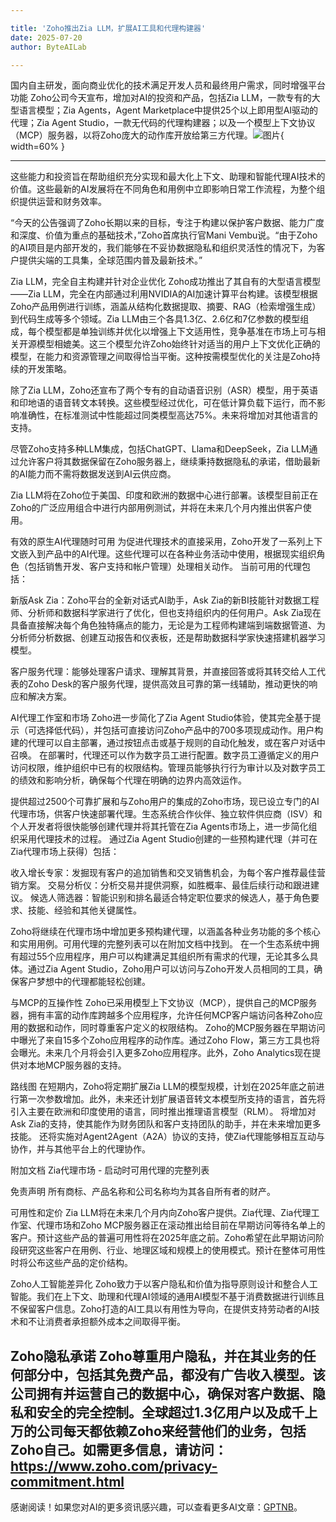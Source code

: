 ```yaml
---

title: 'Zoho推出Zia LLM，扩展AI工具和代理构建器'
date: 2025-07-20
author: ByteAILab

---
```


国内自主研发，面向商业优化的技术满足开发人员和最终用户需求，同时增强平台功能
Zoho公司今天宣布，增加对AI的投资和产品，包括Zia LLM，一款专有的大型语言模型；Zia Agents，Agent Marketplace中提供25个以上即用型AI驱动的代理；Zia Agent Studio，一款无代码的代理构建器；以及一个模型上下文协议（MCP）服务器，以将Zoho庞大的动作库开放给第三方代理。![图片](https://ai-techpark.com/wp-content/uploads/Zoho-Launches.jpg){ width=60% }

---
这些能力和投资旨在帮助组织充分实现和最大化上下文、助理和智能代理AI技术的价值。这些最新的AI发展将在不同角色和用例中立即影响日常工作流程，为整个组织提供运营和财务效率。

“今天的公告强调了Zoho长期以来的目标，专注于构建以保护客户数据、能力广度和深度、价值为重点的基础技术，”Zoho首席执行官Mani Vembu说。“由于Zoho的AI项目是内部开发的，我们能够在不妥协数据隐私和组织灵活性的情况下，为客户提供尖端的工具集，全球范围内普及最新技术。”

Zia LLM，完全自主构建并针对企业优化
Zoho成功推出了其自有的大型语言模型——Zia LLM，完全在内部通过利用NVIDIA的AI加速计算平台构建。该模型根据Zoho产品用例进行训练，涵盖从结构化数据提取、摘要、RAG（检索增强生成）到代码生成等多个领域。Zia LLM由三个各具1.3亿、2.6亿和7亿参数的模型组成，每个模型都是单独训练并优化以增强上下文适用性，竞争基准在市场上可与相关开源模型相媲美。这三个模型允许Zoho始终针对适当的用户上下文优化正确的模型，在能力和资源管理之间取得恰当平衡。这种按需模型优化的关注是Zoho持续的开发策略。

除了Zia LLM，Zoho还宣布了两个专有的自动语音识别（ASR）模型，用于英语和印地语的语音转文本转换。这些模型经过优化，可在低计算负载下运行，而不影响准确性，在标准测试中性能超过同类模型高达75%。未来将增加对其他语言的支持。

尽管Zoho支持多种LLM集成，包括ChatGPT、Llama和DeepSeek，Zia LLM通过允许客户将其数据保留在Zoho服务器上，继续秉持数据隐私的承诺，借助最新的AI能力而不需将数据发送到AI云供应商。

Zia LLM将在Zoho位于美国、印度和欧洲的数据中心进行部署。该模型目前正在Zoho的广泛应用组合中进行内部用例测试，并将在未来几个月内推出供客户使用。

有效的原生AI代理随时可用
为促进代理技术的直接采用，Zoho开发了一系列上下文嵌入到产品中的AI代理。这些代理可以在各种业务活动中使用，根据现实组织角色（包括销售开发、客户支持和帐户管理）处理相关动作。
当前可用的代理包括：

新版Ask Zia：Zoho平台的全新对话式AI助手，Ask Zia的新BI技能针对数据工程师、分析师和数据科学家进行了优化，但也支持组织内的任何用户。Ask Zia现在具备直接解决每个角色独特痛点的能力，无论是为工程师构建端到端数据管道、为分析师分析数据、创建互动报告和仪表板，还是帮助数据科学家快速搭建机器学习模型。

客户服务代理：能够处理客户请求、理解其背景，并直接回答或将其转交给人工代表的Zoho Desk的客户服务代理，提供高效且可靠的第一线辅助，推动更快的响应和解决方案。

AI代理工作室和市场
Zoho进一步简化了Zia Agent Studio体验，使其完全基于提示（可选择低代码），并包括可直接访问Zoho产品中的700多项现成动作。用户构建的代理可以自主部署，通过按钮点击或基于规则的自动化触发，或在客户对话中召唤。
在部署时，代理还可以作为数字员工进行配置。数字员工遵循定义的用户访问权限，维护组织中已有的权限结构。管理员能够执行行为审计以及对数字员工的绩效和影响分析，确保每个代理在明确的边界内高效运作。

提供超过2500个可靠扩展和与Zoho用户的集成的Zoho市场，现已设立专门的AI代理市场，供客户快速部署代理。生态系统合作伙伴、独立软件供应商（ISV）和个人开发者将很快能够创建代理并将其托管在Zia Agents市场上，进一步简化组织采用代理技术的过程。
通过Zia Agent Studio创建的一些预构建代理（并可在Zia代理市场上获得）包括：

收入增长专家：发掘现有客户的追加销售和交叉销售机会，为每个客户推荐最佳营销方案。
交易分析仪：分析交易并提供洞察，如胜概率、最佳后续行动和跟进建议。
候选人筛选器：智能识别和排名最适合特定职位要求的候选人，基于角色要求、技能、经验和其他关键属性。

Zoho将继续在代理市场中增加更多预构建代理，以涵盖各种业务功能的多个核心和实用用例。可用代理的完整列表可以在附加文档中找到。
在一个生态系统中拥有超过55个应用程序，用户可以构建满足其组织所有需求的代理，无论其多么具体。通过Zia Agent Studio，Zoho用户可以访问与Zoho开发人员相同的工具，确保客户梦想中的代理都能轻松创建。

与MCP的互操作性
Zoho已采用模型上下文协议（MCP），提供自己的MCP服务器，拥有丰富的动作库跨越多个应用程序，允许任何MCP客户端访问各种Zoho应用的数据和动作，同时尊重客户定义的权限结构。
Zoho的MCP服务器在早期访问中曝光了来自15多个Zoho应用程序的动作库。通过Zoho Flow，第三方工具也将会曝光。未来几个月将会引入更多Zoho应用程序。此外，Zoho Analytics现在提供对本地MCP服务器的支持。

路线图
在短期内，Zoho将定期扩展Zia LLM的模型规模，计划在2025年底之前进行第一次参数增加。此外，未来还计划扩展语音转文本模型所支持的语言，首先将引入主要在欧洲和印度使用的语言，同时推出推理语言模型（RLM）。
将增加对Ask Zia的支持，使其能作为财务团队和客户支持团队的助手，并在未来增加更多技能。
还将实施对Agent2Agent（A2A）协议的支持，使Zia代理能够相互互动与协作，并与其他平台上的代理协作。

附加文档
Zia代理市场 - 启动时可用代理的完整列表

免责声明
所有商标、产品名称和公司名称均为其各自所有者的财产。

可用性和定价
Zia LLM将在未来几个月内向Zoho客户提供。Zia代理、Zia代理工作室、代理市场和Zoho MCP服务器正在滚动推出给目前在早期访问等待名单上的客户。预计这些产品的普遍可用性将在2025年底之前。Zoho希望在此早期访问阶段研究这些客户在用例、行业、地理区域和规模上的使用模式。预计在整体可用性时将公布这些产品的定价结构。

Zoho人工智能差异化
Zoho致力于以客户隐私和价值为指导原则设计和整合人工智能。我们在上下文、助理和代理AI领域的通用AI模型不基于消费数据进行训练且不保留客户信息。Zoho打造的AI工具以有用性为导向，在提供支持劳动者的AI技术和不让消费者承担额外成本之间取得平衡。

Zoho隐私承诺
Zoho尊重用户隐私，并在其业务的任何部分中，包括其免费产品，都没有广告收入模型。该公司拥有并运营自己的数据中心，确保对客户数据、隐私和安全的完全控制。全球超过1.3亿用户以及成千上万的公司每天都依赖Zoho来经营他们的业务，包括Zoho自己。如需更多信息，请访问：https://www.zoho.com/privacy-commitment.html
---
感谢阅读！如果您对AI的更多资讯感兴趣，可以查看更多AI文章：[GPTNB](https://gptnb.com)。